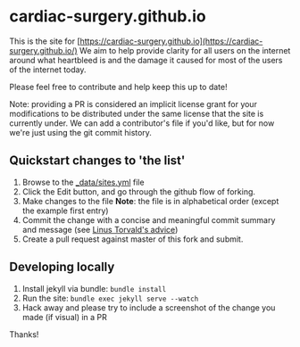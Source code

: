 cardiac-surgery.github.io
=========================

This is the site for [https://cardiac-surgery.github.io](https://cardiac-surgery.github.io/)
We aim to help provide clarity for all users on the internet around what heartbleed is and the damage it caused for 
most of the users of the internet today.

Please feel free to contribute and help keep this up to date!

Note: providing a PR is considered an implicit license grant for your
modifications to be distributed under the same license that the site is
currently under.  We can add a contributor's file if you'd like, but for now
we're just using the git commit history.


## Quickstart changes to 'the list'

1. Browse to the [_data/sites.yml](https://github.com/cardiac-surgery/cardiac-surgery.github.io/blob/master/_data/sites.yml) file
2. Click the Edit button, and go through the github flow of forking.
3. Make changes to the file **Note**: the file is in alphabetical order
   (except the example first entry)
4. Commit the change with a concise and meaningful commit summary and message
   (see [Linus Torvald's advice](https://gist.github.com/matthewhudson/1475276))
5. Create a pull request against master of this fork and submit.


## Developing locally

1. Install jekyll via bundle: `bundle install`
2. Run the site: `bundle exec jekyll serve --watch`
3. Hack away and please try to include a screenshot of the change you made (if visual) in a PR

Thanks!
